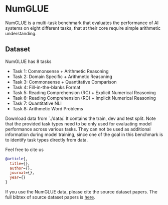 # NumGLUE
NumGLUE is a multi-task benchmark that evaluates the performance of AI systems on eight different tasks, that at their core require simple arithmetic understanding.

## Dataset
NumGLUE has 8 tasks
- Task 1: Commonsense + Arithmetic Reasoning
- Task 2: Domain Specific + Arithmetic Reasoning
- Task 3: Commonsense + Quantitative Comparison
- Task 4: Fill-in-the-blanks Format
- Task 5: Reading Comprehension (RC) + Explicit Numerical Reasoning
- Task 6: Reading Comprehension (RC) + Implicit Numerical Reasoning
- Task 7: Quantitative NLI
- Task 8: Arithmetic Word Problems

Download data from `./data/. It contains the train, dev and test split. Note that the provided task types need to be only used for evaluating model performance across various tasks. They can not be used as additional information during model training, since one of the goal in this benchmark is to identify task types directly from data.

Feel free to cite us

```bibtex
@article{,
  title={},
  author={},
  journal={},
  year={}
}
```
If you use the NumGLUE data, please cite the source dataset papers.
The full bibtex of source dataset papers is [here](doc/source_citation.md). 
